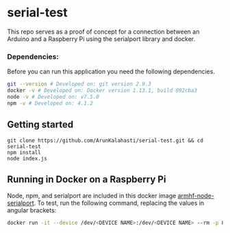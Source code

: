 # serial-test
This repo serves as a proof of concept for a connection between an Arduino and a Raspberry Pi using the serialport library and docker.

### Dependencies:
Before you can run this application you need the following dependencies. 
```bash
git --version # Developed on: git version 2.9.3
docker -v # Developed on: Docker version 1.13.1, build 092cba3
node -v # Developed on: v7.5.0
npm -v # Developed on: 4.1.2
```

## Getting started
```terminal
git clone https://github.com/ArunKalahasti/serial-test.git && cd serial-test
npm install
node index.js
```

## Running in Docker on a Raspberry Pi
Node, npm, and serialport are included in this docker image [armhf-node-serialport](https://hub.docker.com/r/arunk3001/armhf-node-serialport/).
To test, run the following command, replacing the values in angular brackets:
```bash
docker run -it --device /dev/<DEVICE NAME>:/dev/<DEVICE NAME> --rm -p 8080:8080 --env-file .secret.SERIALPORT.env -v "$PWD":/usr/src/app/ -w /usr/src/app/ arunk3001/armhf-node-serialport sh -c 'node index.js'
```